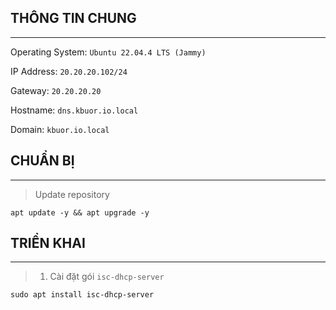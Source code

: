 ## THÔNG TIN CHUNG
---
Operating System: `Ubuntu 22.04.4 LTS (Jammy)`

IP Address: `20.20.20.102/24`

Gateway: `20.20.20.20`

Hostname: `dns.kbuor.io.local`

Domain: `kbuor.io.local`

## CHUẨN BỊ
---
> Update repository
```shell
apt update -y && apt upgrade -y
```

## TRIỂN KHAI
---
> 1. Cài đặt gói `isc-dhcp-server`
```shell
sudo apt install isc-dhcp-server
```
